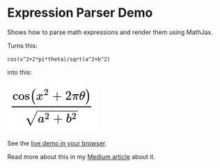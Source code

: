 # Expression Parser Demo

Shows how to parse math expressions and render them using MathJax.

Turns this:

```
cos(x^2+2*pi*theta)/sqrt(a^2+b^2)
```

into this:

![](parser_pretty_expression.png?raw=true)

See the [live demo in your browser](https://doncross.net/parser/).

Read more about this in my [Medium article](https://medium.com/@cosinekitty/create-your-own-expression-parser-d1f622077796) about it.
